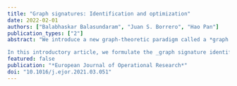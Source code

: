 ```yaml
---
title: "Graph signatures: Identification and optimization"
date: 2022-02-01
authors: ["Balabhaskar Balasundaram", "Juan S. Borrero", "Hao Pan"]
publication_types: ["2"]
abstract: "We introduce a new graph-theoretic paradigm called a *graph signature* that describes persistent patterns in a sequence of graphs. This framework is motivated by the need to detect subgraphs of significance in  temporal networks, e.g.,  social and biological networks that  evolve over time. Because the subgraphs of interest may not all \"look alike\" in the snapshots of the temporal network, the framework  deems a subgraph to be  *persistent* if it satisfies one of several preselected properties  in each snapshot  of a consecutive  subsequence. The persistency requirement is parameterized by the  length of this subsequence. This discrete mathematical framework can be viewed more broadly  as a way to generalize classical graph properties and  invariants associated with a single graph to a sequence of graphs.

In this introductory article, we formulate the _graph signature identification problem_  as a mixed-integer program and propose an algorithmic framework based on dynamic programming. This methodology is applicable to any collection of mixed-integer representable graph properties. We also demonstrate how this framework can be tailored to exploit property-specific decomposition and scale reduction techniques through three different computational case-studies. Our experiments show that the dynamic programming algorithm solves this problem across most  instances  in our test bed to optimality. Moreover, for the instances in our test bed, the optimal signature sizes are comparable to those of their static counterparts, suggesting that our new framework can identify subgraphs of significance in complex dynamic networks."
featured: false
publication: "*European Journal of Operational Research*"
doi: "10.1016/j.ejor.2021.03.051"
---
```

